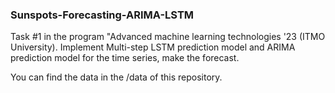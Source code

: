 ### Sunspots-Forecasting-ARIMA-LSTM
Task #1 in the program "Advanced machine learning technologies '23 (ITMO University). Implement Multi-step LSTM prediction model and ARIMA prediction model for the time series, make the forecast.

You can find the data in the /data of this repository.
